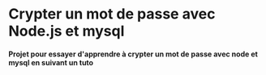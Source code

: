 # Crypter  un mot de passe avec Node.js et mysql

#### Projet pour essayer d'apprendre à crypter un mot de passe avec node et mysql en suivant un tuto